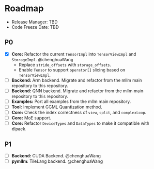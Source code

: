 # Roadmap

- Release Manager: TBD
- Code Freeze Date: TBD

## P0

- [x] **Core:** Refactor the current `TensorImpl` into `TensorViewImpl` and `StorageImpl`. @chenghuaWang
    - Replace `stride_offsets` with `storage_offsets`.
    - Enable `Tensor` to support `operator[]` slicing based on `TensorViewImpl`.
- [ ] **Backend:** Arm backend. Migrate and refactor from the mllm main repository to this repository.
- [ ] **Backend:** QNN backend. Migrate and refactor from the mllm main repository to this repository.
- [ ] **Examples:** Port all examples from the mllm main repository.
- [ ] **Tool:** Implement GGML Quantization method.
- [ ] **Core:** Check the index correctness of `view`, `split`, and `complexLoop`.
- [ ] **Core:** MoE support.
- [ ] **Core:** Refactor `DeviceTypes` and `DataTypes` to make it compatible with dlpack.

## P1

- [ ] **Backend:** CUDA Backend. @chenghuaWang
- [ ] **pymllm:** TileLang backend. @chenghuaWang
